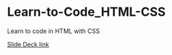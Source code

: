 # Learn-to-Code_HTML-CSS
Learn to code in HTML with CSS

[Slide Deck link](https://www.emaze.com/@AORTILQOC/learn-to-code-html-css)
